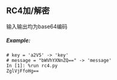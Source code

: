## RC4加/解密

输入输出均为base64编码
##### Example:
```
# key = 'a2V5' -> 'key'
# message = "bWVhYXNnZQ==" -> 'message'
In [1]: %run rc4.py
ZglVjFfoHg==
```